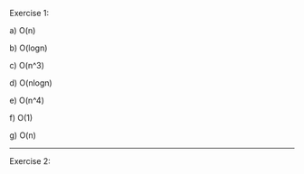 Exercise 1:

a) O(n)

b) O(logn)

c) O(n^3)

d) O(nlogn)

e) O(n^4)

f) O(1)

g) O(n)

------------------------------------------
Exercise 2:

